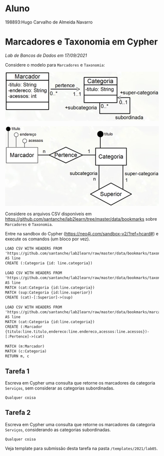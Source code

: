 # Aluno
198893:Hugo Carvalho de Almeida Navarro

# Marcadores e Taxonomia em Cypher
*Lab de Bancos de Dados em 17/09/2021*

Considere o modelo para `Marcadores` e `Taxonomia`:

![UML](marcadores-taxonomia-uml.png)

![Relacional](marcadores-taxonomia-er.png)

Considere os arquivos CSV disponíveis em https://github.com/santanche/lab2learn/tree/master/data/bookmarks sobre `Marcadores` e `Taxonomia`.

Entre na sandbox do Cypher (https://neo4j.com/sandbox-v2/?ref=hcard#) e execute os comandos (um bloco por vez).

~~~cypher
LOAD CSV WITH HEADERS FROM 'https://github.com/santanche/lab2learn/raw/master/data/bookmarks/taxonomia.csv' AS line
CREATE (:Categoria {id: line.categoria})

LOAD CSV WITH HEADERS FROM 'https://github.com/santanche/lab2learn/raw/master/data/bookmarks/taxonomia.csv' AS line
MATCH (cat:Categoria {id:line.categoria})
MATCH (sup:Categoria {id:line.superior})
CREATE (cat)-[:Superior]->(sup)

LOAD CSV WITH HEADERS FROM 'https://github.com/santanche/lab2learn/raw/master/data/bookmarks/marcadores.csv' AS line
MATCH (cat:Categoria {id:line.categoria})
CREATE (:Marcador {titulo:line.titulo,endereco:line.endereco,acessos:line.acessos})-[:Pertence]->(cat)

MATCH (m:Marcador)
MATCH (c:Categoria)
RETURN m, c
~~~

## Tarefa 1

Escreva em Cypher uma consulta que retorne os marcadores da categoria `Serviços`, sem considerar as categorias subordinadas.
~~~
Qualquer coisa
~~~

## Tarefa 2

Escreva em Cypher uma consulta que retorne os marcadores da categoria `Serviços`, considerando as categorias subordinadas.
~~~
Qualquer coisa
~~~

Veja template para submissão desta tarefa na pasta `/templates/2021/lab05`.
